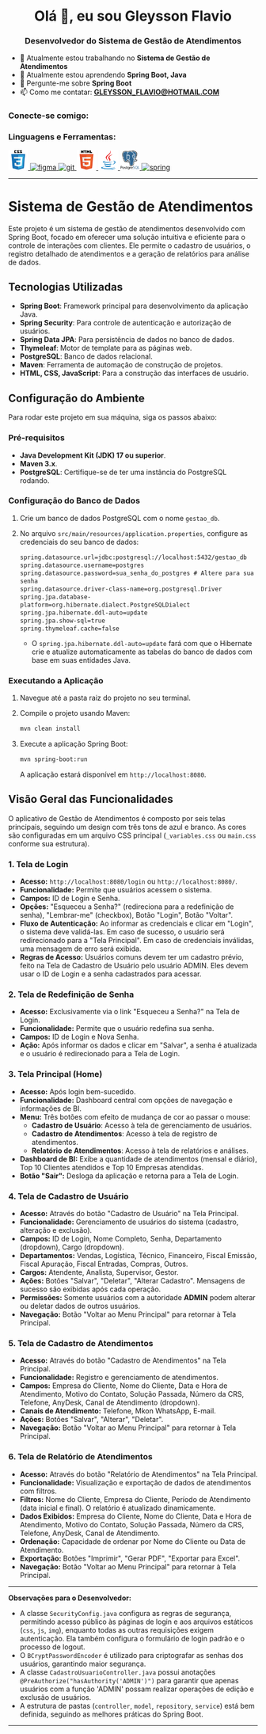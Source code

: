 <h1 align="center">Olá 👋, eu sou Gleysson Flavio</h1>
<h3 align="center">Desenvolvedor do Sistema de Gestão de Atendimentos</h3>

- 🔭 Atualmente estou trabalhando no **Sistema de Gestão de Atendimentos**
- 🌱 Atualmente estou aprendendo **Spring Boot, Java**
- 💬 Pergunte-me sobre **Spring Boot**
- 📫 Como me contatar: **GLEYSSON_FLAVIO@HOTMAIL.COM**

<h3 align="left">Conecte-se comigo:</h3>
<p align="left">
    </p>

<h3 align="left">Linguagens e Ferramentas:</h3>
<p align="left">
    <a href="https://www.w3schools.com/css/" target="_blank" rel="noreferrer"> <img src="https://raw.githubusercontent.com/devicons/devicon/master/icons/css3/css3-original-wordmark.svg" alt="css3" width="40" height="40"/> </a>
    <a href="https://www.figma.com/" target="_blank" rel="noreferrer"> <img src="https://www.vectorlogo.zone/logos/figma/figma-icon.svg" alt="figma" width="40" height="40"/> </a>
    <a href="https://git-scm.com/" target="_blank" rel="noreferrer"> <img src="https://www.vectorlogo.zone/logos/git-scm/git-scm-icon.svg" alt="git" width="40" height="40"/> </a>
    <a href="https://www.w3.org/html/" target="_blank" rel="noreferrer"> <img src="https://raw.githubusercontent.com/devicons/devicon/master/icons/html5/html5-original-wordmark.svg" alt="html5" width="40" height="40"/> </a>
    <a href="https://www.java.com" target="_blank" rel="noreferrer"> <img src="https://raw.githubusercontent.com/devicons/devicon/master/icons/java/java-original.svg" alt="java" width="40" height="40"/> </a>
    <a href="https://www.postgresql.org" target="_blank" rel="noreferrer"> <img src="https://raw.githubusercontent.com/devicons/devicon/master/icons/postgresql/postgresql-original-wordmark.svg" alt="postgresql" width="40" height="40"/> </a>
    <a href="https://spring.io/" target="_blank" rel="noreferrer"> <img src="https://www.vectorlogo.zone/logos/springio/springio-icon.svg" alt="spring" width="40" height="40"/> </a>
</p>

---

# Sistema de Gestão de Atendimentos

Este projeto é um sistema de gestão de atendimentos desenvolvido com Spring Boot, focado em oferecer uma solução intuitiva e eficiente para o controle de interações com clientes. Ele permite o cadastro de usuários, o registro detalhado de atendimentos e a geração de relatórios para análise de dados.

## Tecnologias Utilizadas

* **Spring Boot**: Framework principal para desenvolvimento da aplicação Java.
* **Spring Security**: Para controle de autenticação e autorização de usuários.
* **Spring Data JPA**: Para persistência de dados no banco de dados.
* **Thymeleaf**: Motor de template para as páginas web.
* **PostgreSQL**: Banco de dados relacional.
* **Maven**: Ferramenta de automação de construção de projetos.
* **HTML, CSS, JavaScript**: Para a construção das interfaces de usuário.

## Configuração do Ambiente

Para rodar este projeto em sua máquina, siga os passos abaixo:

### Pré-requisitos

* **Java Development Kit (JDK) 17 ou superior**.
* **Maven 3.x**.
* **PostgreSQL**: Certifique-se de ter uma instância do PostgreSQL rodando.

### Configuração do Banco de Dados

1.  Crie um banco de dados PostgreSQL com o nome `gestao_db`.
2.  No arquivo `src/main/resources/application.properties`, configure as credenciais do seu banco de dados:

    ```properties
    spring.datasource.url=jdbc:postgresql://localhost:5432/gestao_db
    spring.datasource.username=postgres
    spring.datasource.password=sua_senha_do_postgres # Altere para sua senha
    spring.datasource.driver-class-name=org.postgresql.Driver
    spring.jpa.database-platform=org.hibernate.dialect.PostgreSQLDialect
    spring.jpa.hibernate.ddl-auto=update
    spring.jpa.show-sql=true
    spring.thymeleaf.cache=false
    ```

    * O `spring.jpa.hibernate.ddl-auto=update` fará com que o Hibernate crie e atualize automaticamente as tabelas do banco de dados com base em suas entidades Java.

### Executando a Aplicação

1.  Navegue até a pasta raiz do projeto no seu terminal.
2.  Compile o projeto usando Maven:

    ```bash
    mvn clean install
    ```
3.  Execute a aplicação Spring Boot:

    ```bash
    mvn spring-boot:run
    ```

    A aplicação estará disponível em `http://localhost:8080`.

## Visão Geral das Funcionalidades

O aplicativo de Gestão de Atendimentos é composto por seis telas principais, seguindo um design com três tons de azul e branco. As cores são configuradas em um arquivo CSS principal (`_variables.css` ou `main.css` conforme sua estrutura).

### 1. Tela de Login

* **Acesso:** `http://localhost:8080/login` ou `http://localhost:8080/`.
* **Funcionalidade:** Permite que usuários acessem o sistema.
* **Campos:** ID de Login e Senha.
* **Opções:** "Esqueceu a Senha?" (redireciona para a redefinição de senha), "Lembrar-me" (checkbox), Botão "Login", Botão "Voltar".
* **Fluxo de Autenticação:** Ao informar as credenciais e clicar em "Login", o sistema deve validá-las. Em caso de sucesso, o usuário será redirecionado para a "Tela Principal". Em caso de credenciais inválidas, uma mensagem de erro será exibida.
* **Regras de Acesso:** Usuários comuns devem ter um cadastro prévio, feito na Tela de Cadastro de Usuário pelo usuário ADMIN. Eles devem usar o ID de Login e a senha cadastrados para acessar.

### 2. Tela de Redefinição de Senha

* **Acesso:** Exclusivamente via o link "Esqueceu a Senha?" na Tela de Login.
* **Funcionalidade:** Permite que o usuário redefina sua senha.
* **Campos:** ID de Login e Nova Senha.
* **Ação:** Após informar os dados e clicar em "Salvar", a senha é atualizada e o usuário é redirecionado para a Tela de Login.

### 3. Tela Principal (Home)

* **Acesso:** Após login bem-sucedido.
* **Funcionalidade:** Dashboard central com opções de navegação e informações de BI.
* **Menu:** Três botões com efeito de mudança de cor ao passar o mouse:
    * **Cadastro de Usuário**: Acesso à tela de gerenciamento de usuários.
    * **Cadastro de Atendimentos**: Acesso à tela de registro de atendimentos.
    * **Relatório de Atendimentos**: Acesso à tela de relatórios e análises.
* **Dashboard de BI:** Exibe a quantidade de atendimentos (mensal e diário), Top 10 Clientes atendidos e Top 10 Empresas atendidas.
* **Botão "Sair":** Desloga da aplicação e retorna para a Tela de Login.

### 4. Tela de Cadastro de Usuário

* **Acesso:** Através do botão "Cadastro de Usuário" na Tela Principal.
* **Funcionalidade:** Gerenciamento de usuários do sistema (cadastro, alteração e exclusão).
* **Campos:** ID de Login, Nome Completo, Senha, Departamento (dropdown), Cargo (dropdown).
* **Departamentos:** Vendas, Logística, Técnico, Financeiro, Fiscal Emissão, Fiscal Apuração, Fiscal Entradas, Compras, Outros.
* **Cargos:** Atendente, Analista, Supervisor, Gestor.
* **Ações:** Botões "Salvar", "Deletar", "Alterar Cadastro". Mensagens de sucesso são exibidas após cada operação.
* **Permissões:** Somente usuários com a autoridade **ADMIN** podem alterar ou deletar dados de outros usuários.
* **Navegação:** Botão "Voltar ao Menu Principal" para retornar à Tela Principal.

### 5. Tela de Cadastro de Atendimentos

* **Acesso:** Através do botão "Cadastro de Atendimentos" na Tela Principal.
* **Funcionalidade:** Registro e gerenciamento de atendimentos.
* **Campos:** Empresa do Cliente, Nome do Cliente, Data e Hora de Atendimento, Motivo do Contato, Solução Passada, Número da CRS, Telefone, AnyDesk, Canal de Atendimento (dropdown).
* **Canais de Atendimento:** Telefone, Mkon WhatsApp, E-mail.
* **Ações:** Botões "Salvar", "Alterar", "Deletar".
* **Navegação:** Botão "Voltar ao Menu Principal" para retornar à Tela Principal.

### 6. Tela de Relatório de Atendimentos

* **Acesso:** Através do botão "Relatório de Atendimentos" na Tela Principal.
* **Funcionalidade:** Visualização e exportação de dados de atendimentos com filtros.
* **Filtros:** Nome do Cliente, Empresa do Cliente, Período de Atendimento (data inicial e final). O relatório é atualizado dinamicamente.
* **Dados Exibidos:** Empresa do Cliente, Nome do Cliente, Data e Hora de Atendimento, Motivo do Contato, Solução Passada, Número da CRS, Telefone, AnyDesk, Canal de Atendimento.
* **Ordenação:** Capacidade de ordenar por Nome do Cliente ou Data de Atendimento.
* **Exportação:** Botões "Imprimir", "Gerar PDF", "Exportar para Excel".
* **Navegação:** Botão "Voltar ao Menu Principal" para retornar à Tela Principal.

---

**Observações para o Desenvolvedor:**

* A classe `SecurityConfig.java` configura as regras de segurança, permitindo acesso público às páginas de login e aos arquivos estáticos (`css`, `js`, `img`), enquanto todas as outras requisições exigem autenticação. Ela também configura o formulário de login padrão e o processo de logout.
* O `BCryptPasswordEncoder` é utilizado para criptografar as senhas dos usuários, garantindo maior segurança.
* A classe `CadastroUsuarioController.java` possui anotações `@PreAuthorize("hasAuthority('ADMIN')")` para garantir que apenas usuários com a função 'ADMIN' possam realizar operações de edição e exclusão de usuários.
* A estrutura de pastas (`controller`, `model`, `repository`, `service`) está bem definida, seguindo as melhores práticas do Spring Boot.

---
